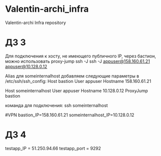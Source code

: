 # Valentin-archi_infra
Valentin-archi Infra repository
# ДЗ 3
Для подключения к хосту, не имеющего публичного IP, через бастион, можно использовать proxy-jump ssh -J <bastion> <someinternalhost>
ssh -J appuser@158.160.61.21 appuser@10.128.0.12

Alias для someinternalhost
добавляем следующие параметры в /etc/ssh/ssh_config:
Host bastion
  User appuser
  Hostname 158.160.61.21

Host someinternalhost
  User appuser
  Hostname 10.128.0.12
  ProxyJump bastion

команда для подключения:
ssh someinternalhost

#VPN
bastion_IP=158.160.61.21
someinternalhost_IP=10.128.0.12

# ДЗ 4

testapp_IP = 51.250.94.66
testapp_port = 9292
